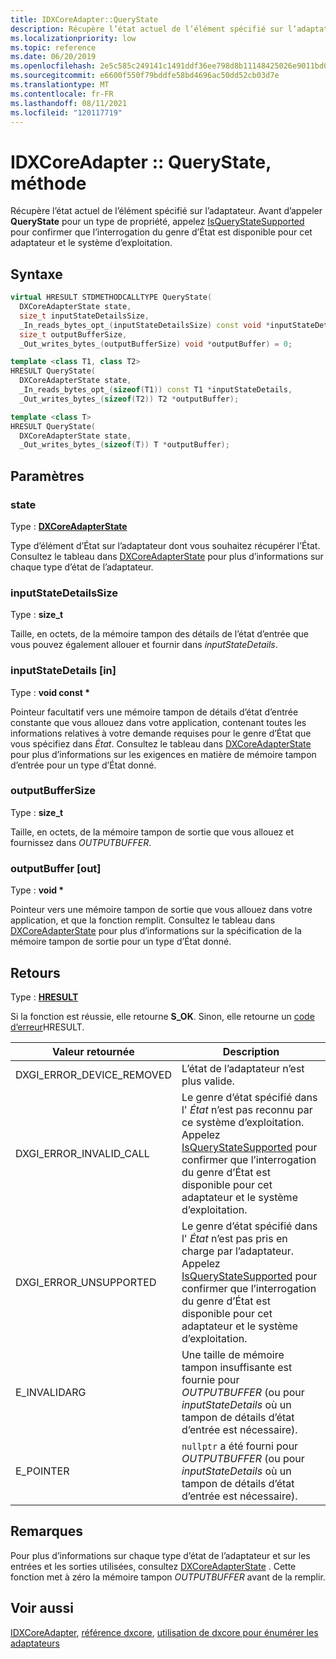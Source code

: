```yaml
---
title: IDXCoreAdapter::QueryState
description: Récupère l’état actuel de l’élément spécifié sur l’adaptateur.
ms.localizationpriority: low
ms.topic: reference
ms.date: 06/20/2019
ms.openlocfilehash: 2e5c585c249141c1491ddf36ee798d8b11148425026e9011bd0653169f998fb9
ms.sourcegitcommit: e6600f550f79bddfe58bd4696ac50dd52cb03d7e
ms.translationtype: MT
ms.contentlocale: fr-FR
ms.lasthandoff: 08/11/2021
ms.locfileid: "120117719"
---
```

# <a name="idxcoreadapterquerystate-method"></a>IDXCoreAdapter :: QueryState, méthode

Récupère l’état actuel de l’élément spécifié sur l’adaptateur. Avant d’appeler **QueryState** pour un type de propriété, appelez [IsQueryStateSupported](./nf-dxcore_interface-idxcoreadapter-isquerystatesupported.md) pour confirmer que l’interrogation du genre d’État est disponible pour cet adaptateur et le système d’exploitation.

## <a name="syntax"></a>Syntaxe

```cpp
virtual HRESULT STDMETHODCALLTYPE QueryState( 
  DXCoreAdapterState state,
  size_t inputStateDetailsSize,
  _In_reads_bytes_opt_(inputStateDetailsSize) const void *inputStateDetails,
  size_t outputBufferSize,
  _Out_writes_bytes_(outputBufferSize) void *outputBuffer) = 0;

template <class T1, class T2>
HRESULT QueryState( 
  DXCoreAdapterState state,
  _In_reads_bytes_opt_(sizeof(T1)) const T1 *inputStateDetails,
  _Out_writes_bytes_(sizeof(T2)) T2 *outputBuffer);

template <class T>
HRESULT QueryState( 
  DXCoreAdapterState state,
  _Out_writes_bytes_(sizeof(T)) T *outputBuffer);
```

## <a name="parameters"></a>Paramètres

### <a name="state"></a>state

Type : **[DXCoreAdapterState](./ne-dxcore_interface-dxcoreadapterstate.md)**

Type d’élément d’État sur l’adaptateur dont vous souhaitez récupérer l’État. Consultez le tableau dans [DXCoreAdapterState](./ne-dxcore_interface-dxcoreadapterstate.md) pour plus d’informations sur chaque type d’état de l’adaptateur.

### <a name="inputstatedetailssize"></a>inputStateDetailsSize

Type : **size_t**

Taille, en octets, de la mémoire tampon des détails de l’état d’entrée que vous pouvez également allouer et fournir dans *inputStateDetails*.

### <a name="inputstatedetails-in"></a>inputStateDetails [in]

Type : **void const \***

Pointeur facultatif vers une mémoire tampon de détails d’état d’entrée constante que vous allouez dans votre application, contenant toutes les informations relatives à votre demande requises pour le genre d’État que vous spécifiez dans *État*. Consultez le tableau dans [DXCoreAdapterState](./ne-dxcore_interface-dxcoreadapterstate.md) pour plus d’informations sur les exigences en matière de mémoire tampon d’entrée pour un type d’État donné.

### <a name="outputbuffersize"></a>outputBufferSize

Type : **size_t**

Taille, en octets, de la mémoire tampon de sortie que vous allouez et fournissez dans *OUTPUTBUFFER*.

### <a name="outputbuffer-out"></a>outputBuffer [out]

Type : **void \***

Pointeur vers une mémoire tampon de sortie que vous allouez dans votre application, et que la fonction remplit. Consultez le tableau dans [DXCoreAdapterState](./ne-dxcore_interface-dxcoreadapterstate.md) pour plus d’informations sur la spécification de la mémoire tampon de sortie pour un type d’État donné.

## <a name="returns"></a>Retours

Type : **[HRESULT](../../com/structure-of-com-error-codes.md)**

Si la fonction est réussie, elle retourne **S_OK**. Sinon, elle retourne un [](../../com/structure-of-com-error-codes.md) [code d’erreur](../../com/com-error-codes-10.md)HRESULT.

|Valeur retournée|Description|
|-|-|
|DXGI_ERROR_DEVICE_REMOVED|L’état de l’adaptateur n’est plus valide.|
|DXGI_ERROR_INVALID_CALL|Le genre d’état spécifié dans l' *État* n’est pas reconnu par ce système d’exploitation. Appelez [IsQueryStateSupported](./nf-dxcore_interface-idxcoreadapter-isquerystatesupported.md) pour confirmer que l’interrogation du genre d’État est disponible pour cet adaptateur et le système d’exploitation.|
|DXGI_ERROR_UNSUPPORTED|Le genre d’état spécifié dans l' *État* n’est pas pris en charge par l’adaptateur. Appelez [IsQueryStateSupported](./nf-dxcore_interface-idxcoreadapter-isquerystatesupported.md) pour confirmer que l’interrogation du genre d’État est disponible pour cet adaptateur et le système d’exploitation.|
|E_INVALIDARG|Une taille de mémoire tampon insuffisante est fournie pour *OUTPUTBUFFER* (ou pour *inputStateDetails* où un tampon de détails d’état d’entrée est nécessaire).|
|E_POINTER|`nullptr` a été fourni pour *OUTPUTBUFFER* (ou pour *inputStateDetails* où un tampon de détails d’état d’entrée est nécessaire).|

## <a name="remarks"></a>Remarques

Pour plus d’informations sur chaque type d’état de l’adaptateur et sur les entrées et les sorties utilisées, consultez [DXCoreAdapterState](./ne-dxcore_interface-dxcoreadapterstate.md) . Cette fonction met à zéro la mémoire tampon *OUTPUTBUFFER* avant de la remplir.

## <a name="see-also"></a>Voir aussi

[IDXCoreAdapter](./nn-dxcore_interface-idxcoreadapter.md), [référence dxcore](../dxcore-reference.md), [utilisation de dxcore pour énumérer les adaptateurs](../dxcore-enum-adapters.md)